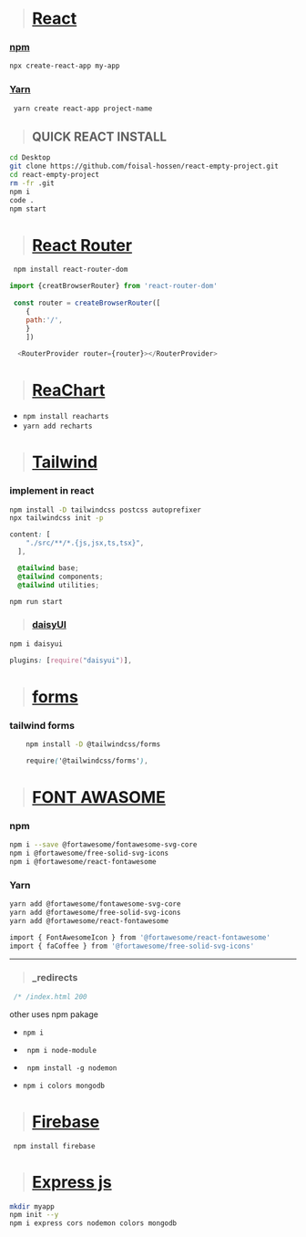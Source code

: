  > # [React](https://reactjs.org/docs/getting-started.html)

### [npm](https://www.npmjs.com/)
 ```bash
 npx create-react-app my-app
```
### [Yarn](https://yarnpkg.com/getting-started/install)
```bash
 yarn create react-app project-name
```
> ## QUICK REACT INSTALL
  ```bash
  cd Desktop
  git clone https://github.com/foisal-hossen/react-empty-project.git
  cd react-empty-project
  rm -fr .git
  npm i
  code .
  npm start
 ```
  
  > # [React Router](https://reactrouter.com/en/main/start/tutorial)

```bash
 npm install react-router-dom
```
```js
import {creatBrowserRouter} from 'react-router-dom'
	
 const router = createBrowserRouter([
	{
	path:'/',
	}
	])
	
  <RouterProvider router={router}></RouterProvider>
```

> # [ReaChart](https://recharts.org/en-US/guide)

* `npm install reacharts`
* `yarn add recharts` 

> # [Tailwind](https://tailwindcss.com/docs/installation)
 ###   implement in react
 ```bash
npm install -D tailwindcss postcss autoprefixer
npx tailwindcss init -p
```
```css
content: [
    "./src/**/*.{js,jsx,ts,tsx}",
  ],
  ```
```css
  @tailwind base;
  @tailwind components;
  @tailwind utilities;
```
```bash
npm run start
```
> ### [daisyUI](https://daisyui.com/docs/install/)
```bash
npm i daisyui
```
```css
plugins: [require("daisyui")],
```	
> # [forms](https://v1.tailwindcss.com/components/forms)
   ### tailwind forms
```bash
	npm install -D @tailwindcss/forms
  ```
```css
	require('@tailwindcss/forms'),
```

> # [FONT AWASOME](https://fontawesome.com/start)

### npm

```bash
npm i --save @fortawesome/fontawesome-svg-core
npm i @fortawesome/free-solid-svg-icons
npm i @fortawesome/react-fontawesome
```
### Yarn
```bash
yarn add @fortawesome/fontawesome-svg-core
yarn add @fortawesome/free-solid-svg-icons
yarn add @fortawesome/react-fontawesome
```
```bash
import { FontAwesomeIcon } from '@fortawesome/react-fontawesome'
import { faCoffee } from '@fortawesome/free-solid-svg-icons'
```
---

 > ###  _redirects 
 ```css
  /* /index.html 200
```
other uses npm pakage
 - ` npm i `
 
 - ` npm i node-module`
 
 - ` npm install -g nodemon`
 
 - `npm i colors mongodb`


> # [Firebase](https://console.firebase.google.com/u/0/project/_/config)

```base
 npm install firebase
 ```
> # [Express js](https://expressjs.com/en/starter/installing.html)
 ```bash
 mkdir myapp
 npm init --y
 npm i express cors nodemon colors mongodb
```
